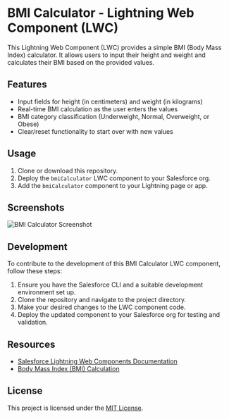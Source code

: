 # BMI Calculator - Lightning Web Component (LWC)

This Lightning Web Component (LWC) provides a simple BMI (Body Mass Index) calculator. It allows users to input their height and weight and calculates their BMI based on the provided values.

## Features

- Input fields for height (in centimeters) and weight (in kilograms)
- Real-time BMI calculation as the user enters the values
- BMI category classification (Underweight, Normal, Overweight, or Obese)
- Clear/reset functionality to start over with new values

## Usage

1. Clone or download this repository.
2. Deploy the `bmiCalculator` LWC component to your Salesforce org.
3. Add the `bmiCalculator` component to your Lightning page or app.

## Screenshots

![BMI Calculator Screenshot](../screenshot/image.png)

## Development

To contribute to the development of this BMI Calculator LWC component, follow these steps:

1. Ensure you have the Salesforce CLI and a suitable development environment set up.
2. Clone the repository and navigate to the project directory.
3. Make your desired changes to the LWC component code.
4. Deploy the updated component to your Salesforce org for testing and validation.

## Resources

- [Salesforce Lightning Web Components Documentation](https://developer.salesforce.com/docs/component-library/documentation/en/lwc)
- [Body Mass Index (BMI) Calculation](https://www.cdc.gov/healthyweight/assessing/bmi/adult_bmi/index.html)

## License

This project is licensed under the [MIT License](LICENSE).
